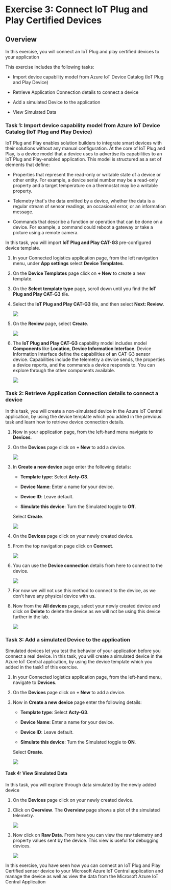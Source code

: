# Exercise 3: Connect IoT Plug and Play Certified Devices

## Overview

In this exercise, you will connect an IoT Plug and play certified devices to your application

This exercise includes the following tasks:

 - Import device capability model from Azure IoT Device Catalog (IoT Plug and Play Device) 
 
 - Retrieve Application Connection details to connect a device 
 
 - Add a simulated Device to the application 
 
 - View Simulated Data
 

### Task 1: Import device capability model from Azure IoT Device Catalog (IoT Plug and Play Device) 

IoT Plug and Play enables solution builders to integrate smart devices with their solutions without any manual configuration. At the core of IoT Plug and Play, is a device model that a device uses to advertise its capabilities to an IoT Plug and Play-enabled application. This model is structured as a set of elements that define:

   -  Properties that represent the read-only or writable state of a device or other entity. For example, a device serial number may be a read-only property and a target temperature on a thermostat may be a writable property.
   
   -  Telemetry that's the data emitted by a device, whether the data is a regular stream of sensor readings, an occasional error, or an information message.
   
   -  Commands that describe a function or operation that can be done on a device. For example, a command could reboot a gateway or take a picture using a remote camera.

In this task, you will import **IoT Plug and Play CAT-G3** pre-configured device template.

1. In your Connected logistics application page, from the left navigation menu, under **App settings** select **Device Templates**.

1. On the **Device Templates** page click on **+ New** to create a new template.

1. On the **Select template type** page, scroll down until you find the **IoT Plug and Play CAT-G3** tile.
 
1. Select the **IoT Plug and Play CAT-G3** tile, and then select **Next: Review**.

   ![](media/img75.png) 

1. On the **Review** page, select **Create**.

   ![](media/img76.png) 

1. The **IoT Plug and Play CAT-G3** capability model includes  model **Components** like **Location**, **Device Information Interface**. Device Information Interface define the capabilities of an CAT-G3 sensor device. Capabilities include the telemetry a device sends, the properties a device reports, and the commands a device responds to. You can explore through the other components available.

   ![](media/img77.png) 
   
### Task 2: Retrieve Application Connection details to connect a device 

In this task, you will create a non-simulated device in the Azure IoT Central application, by using the device template which you added in the previous task and learn how to retrieve device connection details.

1. Now in your application page, from the left-hand menu navigate to **Devices**.
    
1. On the **Devices** page click on **+ New** to add a device.

   ![](media/img78.png) 

1. In **Create a new device** page enter the following details:

      - **Template type**: Select **Acty-G3**.

      - **Device Name**: Enter a name for your device.

      - **Device ID**: Leave default.

      - **Simulate this device**: Turn the Simulated toggle to **Off**.
      
      Select **Create**.
      
      ![](media/img79.png)

1. On the **Devices** page click on your newly created device.

1. From the top navigation page click on **Connect**. 

   ![](media/img80.png)

1. You can use the **Device connection** details from here to connect to the device.

   ![](media/img81.png)

1. For now we will not use this method to connect to the device, as we don't have any physical device with us.

1. Now from the **All devices** page, select your newly created device and click on **Delete** to delete the device as we will not be using this device further in the lab.

   ![](media/img82.png)

### Task 3: Add a simulated Device to the application 

Simulated devices let you test the behavior of your application before you connect a real device. In this task, you will create a simulated device in the Azure IoT Central application, by using the device template which you added in the task1 of this exercise.

1. In your Connected logistics application page, from the left-hand menu, navigate to **Devices**.

1. On the **Devices** page click on **+ New** to add a device.

1. Now in **Create a new device** page enter the following details:

      - **Template type**: Select **Acty-G3**.

      - **Device Name**: Enter a name for your device.

      - **Device ID**: Leave default.

      - **Simulate this device**: Turn the Simulated toggle to **ON**.
      
      Select **Create**.
      
      ![](media/img83.png)
      
#### Task 4: View Simulated Data

In this task, you will explore through data simulated by the newly added device

1. On the **Devices** page click on your newly created device.

1. Click on **Overview**. The **Overview** page shows a plot of the simulated telemetry.

   ![](media/img84.png)

1. Now click on **Raw Data**. From here you can view the raw telemetry and property values sent by the device. This view is useful for debugging devices.

   ![](media/img85.png)
   
In this exercise, you have seen how you can connect an IoT Plug and Play Certified sensor device to your Microsoft Azure IoT Central application and manage the device as well as view the data from the Microsoft Azure IoT Central Application

